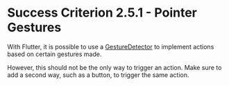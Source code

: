 # Success Criterion 2.5.1 - Pointer Gestures

With Flutter, it is possible to use a [GestureDetector](https://api.flutter.dev/flutter/widgets/GestureDetector-class.html) to implement actions based on certain gestures made.

However, this should not be the only way to trigger an action. Make sure to add a second way, such as a button, to trigger the same action.